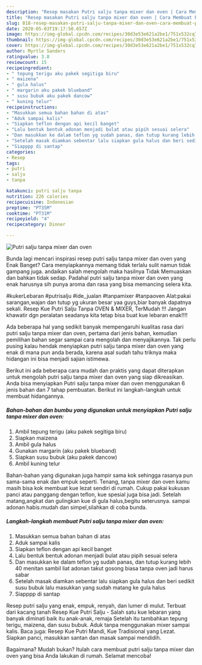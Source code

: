 ```yaml
---
description: "Resep masakan Putri salju tanpa mixer dan oven | Cara Membuat Putri salju tanpa mixer dan oven Yang Paling Enak"
title: "Resep masakan Putri salju tanpa mixer dan oven | Cara Membuat Putri salju tanpa mixer dan oven Yang Paling Enak"
slug: 818-resep-masakan-putri-salju-tanpa-mixer-dan-oven-cara-membuat-putri-salju-tanpa-mixer-dan-oven-yang-paling-enak
date: 2020-05-03T19:17:50.657Z
image: https://img-global.cpcdn.com/recipes/30d3e53e621a2be1/751x532cq70/putri-salju-tanpa-mixer-dan-oven-foto-resep-utama.jpg
thumbnail: https://img-global.cpcdn.com/recipes/30d3e53e621a2be1/751x532cq70/putri-salju-tanpa-mixer-dan-oven-foto-resep-utama.jpg
cover: https://img-global.cpcdn.com/recipes/30d3e53e621a2be1/751x532cq70/putri-salju-tanpa-mixer-dan-oven-foto-resep-utama.jpg
author: Myrtle Sanders
ratingvalue: 3.8
reviewcount: 15
recipeingredient:
- " tepung terigu aku pakek segitiga biru"
- " maizena"
- " gula halus"
- " margarin aku pakek blueband"
- " susu bubuk aku pakek dancow"
- " kuning telur"
recipeinstructions:
- "Masukkan semua bahan bahan di atas"
- "Aduk sampai kalis"
- "Siapkan teflon dengan api kecil banget"
- "Lalu bentuk bentuk adonan menjadi bulat atau pipih sesuai selera"
- "Dan masukkan ke dalam teflon yg sudah panas, dan tutup kurang lebih 40 menitan sambil liat adonan takut gosong biasa tanpa oven jadi harus sabar"
- "Setelah masak diamkan sebentar lalu siapkan gula halus dan beri sedikit susu bubuk lalu masukkan yang sudah matang ke gula halus"
- "Siapppp di santap"
categories:
- Resep
tags:
- putri
- salju
- tanpa

katakunci: putri salju tanpa 
nutrition: 226 calories
recipecuisine: Indonesian
preptime: "PT35M"
cooktime: "PT31M"
recipeyield: "4"
recipecategory: Dinner

---
```



![Putri salju tanpa mixer dan oven](https://img-global.cpcdn.com/recipes/30d3e53e621a2be1/751x532cq70/putri-salju-tanpa-mixer-dan-oven-foto-resep-utama.jpg)

Bunda lagi mencari inspirasi resep putri salju tanpa mixer dan oven yang Enak Banget? Cara menyiapkannya memang tidak terlalu sulit namun tidak gampang juga. andaikan salah mengolah maka hasilnya Tidak Memuaskan dan bahkan tidak sedap. Padahal putri salju tanpa mixer dan oven yang enak harusnya sih punya aroma dan rasa yang bisa memancing selera kita.

#kukerLebaran #putrisalju #ide_jualan #tanpamixer #tanpaoven Alat:pakai sarangan,wajan dan tutup yg ukuran besar yaa guys,biar banyak dapatnya sekali. Resep Kue Putri Salju Tanpa OVEN &amp; MIXER, TerMudah !!! Jangan khawatir dgn peralatan seadanya kita tetap bisa buat kue lebaran enak!!!!

Ada beberapa hal yang sedikit banyak mempengaruhi kualitas rasa dari putri salju tanpa mixer dan oven, pertama dari jenis bahan, kemudian pemilihan bahan segar sampai cara mengolah dan menyajikannya. Tak perlu pusing kalau hendak menyiapkan putri salju tanpa mixer dan oven yang enak di mana pun anda berada, karena asal sudah tahu triknya maka hidangan ini bisa menjadi sajian istimewa.


Berikut ini ada beberapa cara mudah dan praktis yang dapat diterapkan untuk mengolah putri salju tanpa mixer dan oven yang siap dikreasikan. Anda bisa menyiapkan Putri salju tanpa mixer dan oven menggunakan 6 jenis bahan dan 7 tahap pembuatan. Berikut ini langkah-langkah untuk membuat hidangannya.

<!--inarticleads1-->

##### Bahan-bahan dan bumbu yang digunakan untuk menyiapkan Putri salju tanpa mixer dan oven:

1. Ambil  tepung terigu (aku pakek segitiga biru)
1. Siapkan  maizena
1. Ambil  gula halus
1. Gunakan  margarin (aku pakek blueband)
1. Siapkan  susu bubuk (aku pakek dancow)
1. Ambil  kuning telur


Bahan-bahan yang digunakan juga hampir sama kok sehingga rasanya pun sama-sama enak dan empuk seperti. Tenang, tanpa mixer dan oven kamu masih bisa kok membuat kue lezat sendiri di rumah. Cukup pakai kukusan panci atau panggang dengan teflon, kue spesial juga bisa jadi. Setelah matang,angkat dan gulingkan kue di gula halus,begitu seterusnya. sampai adonan habis.mudah dan simpel,silahkan di coba bunda. 

<!--inarticleads2-->

##### Langkah-langkah membuat Putri salju tanpa mixer dan oven:

1. Masukkan semua bahan bahan di atas
1. Aduk sampai kalis
1. Siapkan teflon dengan api kecil banget
1. Lalu bentuk bentuk adonan menjadi bulat atau pipih sesuai selera
1. Dan masukkan ke dalam teflon yg sudah panas, dan tutup kurang lebih 40 menitan sambil liat adonan takut gosong biasa tanpa oven jadi harus sabar
1. Setelah masak diamkan sebentar lalu siapkan gula halus dan beri sedikit susu bubuk lalu masukkan yang sudah matang ke gula halus
1. Siapppp di santap


Resep putri salju yang enak, empuk, renyah, dan lumer di mulut. Terbuat dari kacang tanah Resep Kue Putri Salju - Salah satu kue lebaran yang banyak diminati baik itu anak-anak, remaja Setelah itu tambahkan tepung terigu, maizena, dan susu bubuk. Aduk tanpa menggunakan mixer sampai kalis. Baca juga: Resep Kue Putri Mandi, Kue Tradisional yang Lezat. Siapkan panci, masukkan santan dan masak sampai mendidih. 

Bagaimana? Mudah bukan? Itulah cara membuat putri salju tanpa mixer dan oven yang bisa Anda lakukan di rumah. Selamat mencoba!
